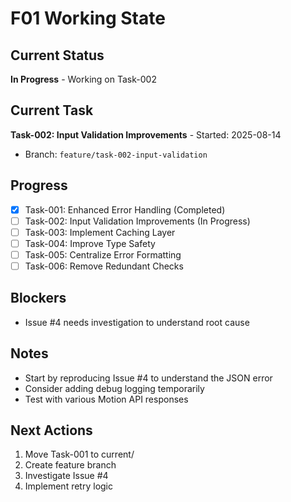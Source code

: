 # F01 Working State

## Current Status
**In Progress** - Working on Task-002

## Current Task
**Task-002: Input Validation Improvements** - Started: 2025-08-14
- Branch: `feature/task-002-input-validation`

## Progress
- [x] Task-001: Enhanced Error Handling (Completed)
- [ ] Task-002: Input Validation Improvements (In Progress)
- [ ] Task-003: Implement Caching Layer
- [ ] Task-004: Improve Type Safety
- [ ] Task-005: Centralize Error Formatting
- [ ] Task-006: Remove Redundant Checks

## Blockers
- Issue #4 needs investigation to understand root cause

## Notes
- Start by reproducing Issue #4 to understand the JSON error
- Consider adding debug logging temporarily
- Test with various Motion API responses

## Next Actions
1. Move Task-001 to current/
2. Create feature branch
3. Investigate Issue #4
4. Implement retry logic